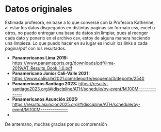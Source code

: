# Datos originales
Estimada profesora, en base a lo que conversé con la Profesora Katherine, al estar los datos disgregados en distintas paginas sin formato csv, excel u otros, no puedo entregar una base de datos sin limpiar, pues al recoger cada dato y ponerlo en el archivo csv, estoy de alguna manera haciendo una limpieza. Lo que puedo hacer en su lugar es incluir los links a cada pagina/pdf con los resultados.
- **Panamericanos Lima 2019:** https://www.panamsports.org/downloads/pdf/lima-2019/AT_Results_Book_1.0.pdf
- **Panamericano Junior Cali-Valle 2021:** https://www.calivalle2021.com/deporte/esquema/3/deporte/2540
- **Panamericanos Santiago 2023:** https://results-santiago2023.org/#/discipline/ATH/schedule/by-event/M.100M--------------
- **Panamericanos Asunción 2025:** https://results.asuncion2025.org/#/discipline/ATH/schedule/by-event/M.100M--------------
- 
De antemano, muchas gracias por su comprensión
